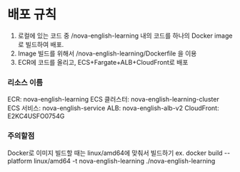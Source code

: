 # 배포 규칙
1. 로컬에 있는 코드 중 /nova-english-learning 내의 코드를 하나의 Docker image로 빌드하여 배포.
2. Image 빌드를 위해서 /nova-english-learning/Dockerfile 을 이용
3. ECR에 코드를 올리고, ECS+Fargate+ALB+CloudFront로 배포

### 리소스 이름
ECR: nova-english-learning
ECS 클러스터: nova-english-learning-cluster
ECS 서비스: nova-english-service
ALB: nova-english-alb-v2
CloudFront: E2KC4USFO0754G

### 주의할점
Docker로 이미지 빌드할 때는 linux/amd64에 맞춰서 빌드하기
ex. docker build --platform linux/amd64 -t nova-english-learning ./nova-english-learning

